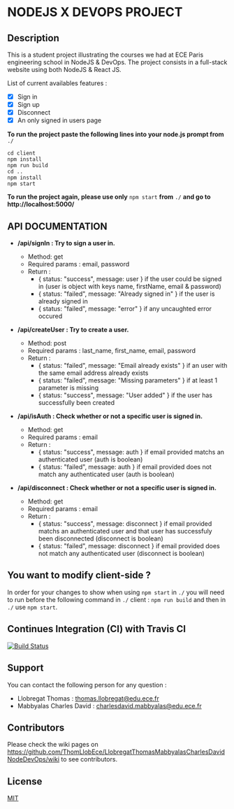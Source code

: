 
# NODEJS  X DEVOPS PROJECT

## Description

This is a student project illustrating the courses we had at ECE Paris engineering school in NodeJS & DevOps.
The project consists in a full-stack website using both NodeJS & React JS.

List of current availables features :
-  [x] Sign in
-  [x] Sign up
-  [x] Disconnect
-  [x] An only signed in users page

**To run the project paste the following lines into your node.js prompt from** `./`

    cd client
    npm install
    npm run build
    cd ..
    npm install
    npm start
    
**To run the project again, please use only** `npm start` **from** `./` **and go to http://localhost:5000/**

## API DOCUMENTATION

-  **/api/signIn : Try to sign a user in.**
	- Method: get
	- Required params : email, password
	- Return :
		- { status: "success", message: user } if the user could be signed in (user is object with keys name, firstName, email & password)
		- { status: "failed", message: "Already signed in" } if the user is already signed in
		- { status: "failed", message: "error" } if any uncaughted error occured

-  **/api/createUser : Try to create a user.**
	- Method: post
	- Required params : last_name, first_name, email, password
	- Return :
		- { status: "failed", message: "Email already exists" } if an user with the same email address already exists
		- { status: "failed", message: "Missing parameters" } if at least 1 parameter is missing
		- { status: "success", message: "User added" } if the user has successfully been created

-  **/api/isAuth : Check whether or not a specific user is signed in.**
	- Method: get
	- Required params : email
	- Return :
		- { status: "success", message: auth } if email provided matchs an authenticated user (auth is boolean)
		- { status: "failed", message: auth } if email provided does not match any authenticated user (auth is boolean)

-  **/api/disconnect : Check whether or not a specific user is signed in.**
	- Method: get
	- Required params : email
	- Return :
		- { status: "success", message: disconnect } if email provided matchs an authenticated user and that user has successfuly been disconnected (disconnect is boolean)
		- { status: "failed", message: disconnect }  if email provided does not match any authenticated user (disconnect is boolean)


## You want to modify client-side ?
In order for your changes to show when using `npm start` in `./` you will need to run before the following command in `./` client : `npm run build` and then in `./` use `npm start`.
  

## Continues Integration (CI) with Travis CI
[![Build Status](https://travis-ci.com/ThomLlobEce/LlobregatThomasMabbyalasCharlesDavidGregoireVictorNodeDevOps.svg?branch=master)](https://travis-ci.com/ThomLlobEce/LlobregatThomasMabbyalasCharlesDavidGregoireVictorNodeDevOps)

## Support

You can contact the following person for any question :
* Llobregat Thomas : thomas.llobregat@edu.ece.fr
* Mabbyalas Charles David : charlesdavid.mabbyalas@edu.ece.fr

## Contributors

Please check the wiki pages on https://github.com/ThomLlobEce/LlobregatThomasMabbyalasCharlesDavidNodeDevOps/wiki to see contributors.
  
## License

[MIT](https://choosealicense.com/licenses/mit/)
